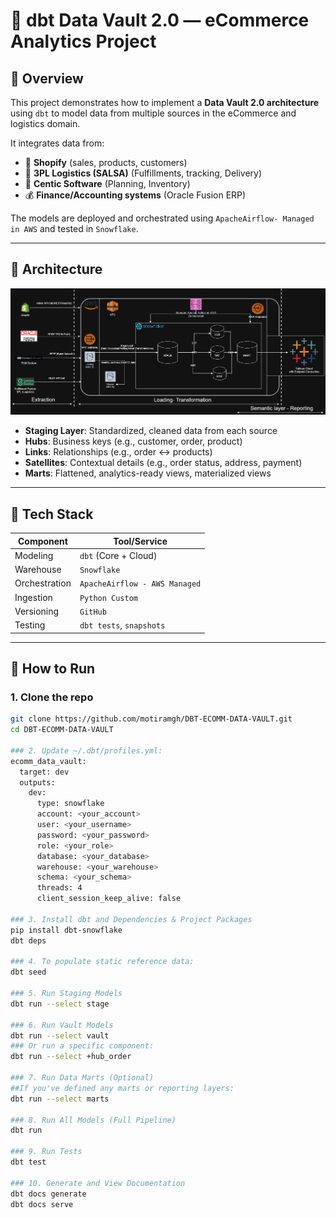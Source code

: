 # 🧱 dbt Data Vault 2.0 — eCommerce Analytics Project

## 🧭 Overview

This project demonstrates how to implement a **Data Vault 2.0 architecture** using `dbt` to model data from multiple sources in the eCommerce and logistics domain.

It integrates data from:
- 🛒 **Shopify** (sales, products, customers)
- 🚚 **3PL Logistics (SALSA)** (Fulfillments, tracking, Delivery)
- 🏢 **Centic Software** (Planning, Inventory)
- 💰 **Finance/Accounting systems** (Oracle Fusion ERP)

The models are deployed and orchestrated using `ApacheAirflow- Managed in AWS` and tested in `Snowflake`.

---

## 🧱 Architecture
![Architecture Diagram](docs/Ecomm_Datavault.png)
- **Staging Layer**: Standardized, cleaned data from each source
- **Hubs**: Business keys (e.g., customer, order, product)
- **Links**: Relationships (e.g., order ↔ products)
- **Satellites**: Contextual details (e.g., order status, address, payment)
- **Marts**: Flattened, analytics-ready views, materialized views

---

## 🧰 Tech Stack

| Component     | Tool/Service                 |
|---------------|------------------------------|
| Modeling      | `dbt` (Core + Cloud)         |
| Warehouse     | `Snowflake`                  |
| Orchestration | `ApacheAirflow - AWS Managed`|
| Ingestion     | `Python Custom`              |
| Versioning    | `GitHub`                     |
| Testing       | `dbt tests`, `snapshots`     |

---

## 🚀 How to Run

### 1. Clone the repo
````bash
git clone https://github.com/motiramgh/DBT-ECOMM-DATA-VAULT.git
cd DBT-ECOMM-DATA-VAULT

### 2. Update ~/.dbt/profiles.yml:
ecomm_data_vault:
  target: dev
  outputs:
    dev:
      type: snowflake
      account: <your_account>
      user: <your_username>
      password: <your_password>
      role: <your_role>
      database: <your_database>
      warehouse: <your_warehouse>
      schema: <your_schema>
      threads: 4
      client_session_keep_alive: false

### 3. Install dbt and Dependencies & Project Packages
pip install dbt-snowflake
dbt deps

### 4. To populate static reference data:
dbt seed

### 5. Run Staging Models
dbt run --select stage

### 6. Run Vault Models
dbt run --select vault
### Or run a specific component:
dbt run --select +hub_order

### 7. Run Data Marts (Optional)
##If you've defined any marts or reporting layers:
dbt run --select marts

### 8. Run All Models (Full Pipeline)
dbt run

### 9. Run Tests
dbt test

### 10. Generate and View Documentation
dbt docs generate
dbt docs serve